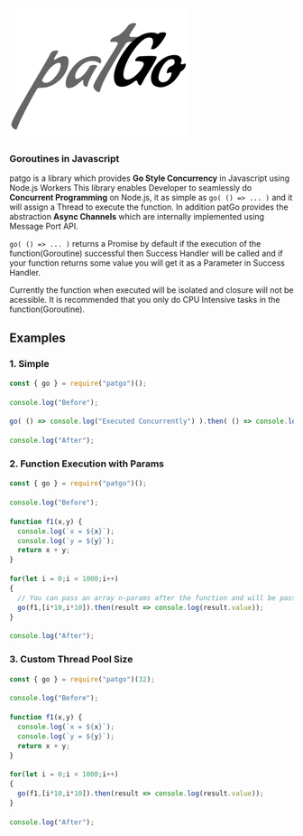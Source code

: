 ### <img src="./patgo.png" />
### Goroutines in Javascript

patgo is a library which provides **Go Style Concurrency** in Javascript using Node.js Workers
This library enables Developer to seamlessly do **Concurrent Programming** on Node.js,
it as simple as `go( () => ... )` and it will assign a Thread to execute the function. In addition patGo provides the abstraction **Async Channels** which are internally implemented using Message Port API.

`go( () => ... )` returns a Promise by default if the execution of the function(Goroutine) successful then Success Handler will be called and if your function returns some value you will get it as a Parameter in Success Handler.

Currently the function when executed will be isolated and closure will not be acessible.
It is recommended that you only do CPU Intensive tasks in the function(Goroutine).

## Examples
### 1. Simple
```javascript
const { go } = require("patgo")();

console.log("Before");

go( () => console.log("Executed Concurrently") ).then( () => console.log("Execution Complete") );

console.log("After");
```

### 2. Function Execution with Params
```javascript
const { go } = require("patgo")();

console.log("Before");

function f1(x,y) {
  console.log(`x = ${x}`);
  console.log(`y = ${y}`);
  return x + y;
}

for(let i = 0;i < 1000;i++)
{
  // You can pass an array n-params after the function and will be passed to the function when executed
  go(f1,[i*10,i*10]).then(result => console.log(result.value));
}

console.log("After");
```

### 3. Custom Thread Pool Size
```javascript
const { go } = require("patgo")(32);

console.log("Before");

function f1(x,y) {
  console.log(`x = ${x}`);
  console.log(`y = ${y}`);
  return x + y;
}

for(let i = 0;i < 1000;i++)
{
  go(f1,[i*10,i*10]).then(result => console.log(result.value));
}

console.log("After");
```
